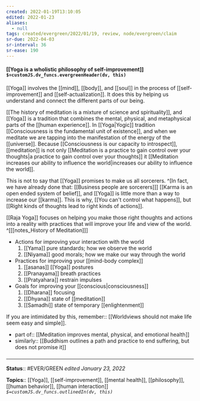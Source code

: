 ```yaml
---
created: 2022-01-19T13:10:05 
edited: 2022-01-23
aliases:
  - null
tags: created/evergreen/2022/01/19, review, node/evergreen/claim
sr-due: 2022-04-03
sr-interval: 36
sr-ease: 190
---
```


#### [[Yoga is a wholistic philosophy of self-improvement]] `$=customJS.dv_funcs.evergreenHeader(dv, this)`

[[Yoga]] involves the [[mind]], [[body]], and [[soul]] in the process of [[self-improvement]] and [[self-actualization]]. 
It does this by helping us understand and connect the different parts of our being.

[[The history of meditation is a mixture of science and spirituality]], and [[Yoga]] is a tradition that combines the mental, physical, and metaphysical parts of the [[human experience]].
In [[Yoga|Yogic]] tradition [[Consciousness is the fundamental unit of existence]], and when we meditate we are tapping into the manifestation of the energy of the [[universe]].
Because [[Consciousness is our capacity to introspect]],
[[meditation]] is not only [[Meditation is a practice to gain control over your thoughts|a practice to gain control over your thoughts]] it [[Meditation increases our ability to influence the world|increases our ability to influence the world]].

This is not to say that [[Yoga]] promises to make us all sorcerers.
^[In fact, we have already done that: [[Business people are sorcerers]]]
[[Karma is an open ended system of belief]], and [[Yoga]] is little more than a way to increase our [[karma]].
This is why,
[[You can't control what happens]],
but [[Right kinds of thoughts lead to right kinds of actions]]. 

[[Raja Yoga]] focuses on helping you make those right thoughts and actions into a reality with practices that will improve your life and view of the world.
^[[[notes_History of Meditation]]]
- Actions for improving your interaction with the world
	1. [[Yama]] pure standards; how we observe the world
	2. [[Niyama]] good morals; how we make our way through the world
- Practices for improving your [[mind-body complex]]  
	1. [[asanas]] [[Yoga]] postures
	4. [[Pranayama]] breath practices
	5. [[Pratyahara]] restrain impulses
- Goals for improving your [[conscious|consciousness]]  
	1. [[Dharana]] focusing
	7. [[Dhyana]] state of [[meditation]]
	8. [[Samadhi]] state of temporary [[enlightenment]]

If you are intimidated by this, 
remember:: [[Worldviews should not make life seem easy and simple]].

- part of:: [[Meditation improves mental, physical, and emotional health]]
- similarly::	[[Buddhism outlines a path and practice to end suffering, but does not promise it]]

### <hr class="footnote"/>

**Status**:: #EVER/GREEN 
*edited January 23, 2022*

**Topics**:: [[Yoga]], [[self-improvement]], [[mental health]], [[philosophy]], [[human behavior]], [[human interaction]]
*`$=customJS.dv_funcs.outlinedIn(dv, this)`*
